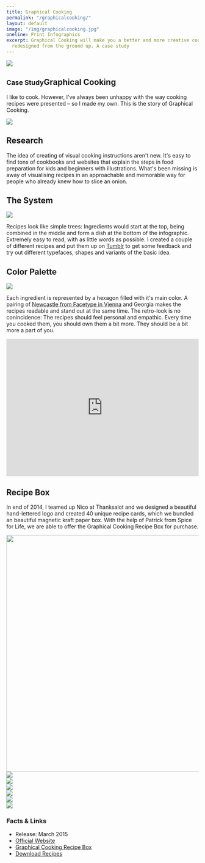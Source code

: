 ```yaml
---
title: Graphical Cooking
permalink: "/graphicalcooking/"
layout: default
image: "/img/graphicalcooking.jpg"
oneline: Print Infographics
excerpt: Graphical Cooking will make you a better and more creative cook. Visual recipes,
  redesigned from the ground up. A case study
---
```


<section class="block">
	<img src="/img/graphicalcooking-overview.jpg">
</section>

<section>
	<div class="inner">

<h1 id="graphical-cooking"><small>Case Study</small>Graphical Cooking</h1>

<p>I like to cook. However, I've always been unhappy with the way cooking recipes were presented – so I made my own. This is the story of Graphical Cooking.</p>

</div>

<img src="/img/graphicalcooking/food_illustrations.png">

<div class="inner">

<h2>Research</h2>

<p>The idea of creating of visual cooking instructions aren't new. It's easy to find tons of cookbooks and websites that explain the steps in food preparation for kids and beginners with illustrations. What's been missing  is away of visualising recipes in an approachable and memorable way for people who already knew how to slice an onion.</p>

<h2>The System</h2>

<img src="/img/graphicalcooking/sketch.jpg">

<p>Recipes look like simple trees: Ingredients would start at the top, being combined in the middle and form a dish at the bottom of the infographic. Extremely easy to read, with as little words as possible. I created a couple of different recipes and put them up on <a href="http://graphicalcooking.tumblr.com">Tumblr</a> to get some feedback and try out different typefaces, shapes and variants of the basic idea.</p>
</div>

<h2>Color Palette</h2>
<img src="/img/graphicalcooking/colors.png">

<div class="inner">
	<p>Each ingredient is represented by a hexagon filled with it's main color. A pairing of <a href="http://www.facetype.org/index-facetype.html">Newcastle from Facetype in Vienna</a> and Georgia makes the recipes readable and stand out at the same time. The retro-look is no conincidence: The recipes should feel personal and empathic. Every time you cooked them, you should own them a bit more. They should be a bit more a part of you.</p>
</div>

<iframe src="http://player.vimeo.com/video/126392917?title=0&amp;byline=0&amp;portrait=0&amp;color=ff2200" width="100%" height="360" frameborder="0" webkitallowfullscreen="" mozallowfullscreen="" allowfullscreen="" class="video"></iframe>

<div class="inner">
	<h2>Recipe Box</h2>
	<p>In end of 2014, I teamed up Nico at Thanksalot and we designed a beautiful hand-lettered logo and created 40 unique recipe cards, which we bundled an beautiful magnetic kraft paper box. With the help of Patrick from Spice for Life, we are able to offer the Graphical Cooking Recipe Box for purchase.</p>
	<img src="/img/graphicalcooking/spaghetti-carbonara.jpg" width="620"/>
</div>

<div class="inner grid three">
	<div class="col">
		<img src="/img/graphicalcooking/bechamel.jpg" />
	</div>
	<div class="col">
		<img src="/img/graphicalcooking/cookies.jpg" />
	</div>
	<div class="col">
		<img src="/img/graphicalcooking/pizza-margarita.jpg" />
	</div>
</div>

<div class="inner grid">
	<div class="col">
		<img src="/img/graphicalcooking/texas-chili.jpg" />
	</div>
	<div class="col">
		<img src="/img/graphicalcooking/angry-pasta.jpg" />
	</div>
</div>

</section>

<section>
	<div class="inner">
		<img src="/img/graphicalcooking_co.png" class="website">
	</div>
</section>

<section class="facts">
  <div class="inner grid">
    <div class="col">
      <h3>Facts & Links</h3>
    </div>
    <div class="col">
      <ul>
        <li>
          Release: March 2015
        </li>
        <li>
          <a href="http://graphicalcooking.co">Official Website</a>
        </li>
        <li>
          <a href="http://bit.ly/1BMd6kU">Graphical Cooking Recipe Box</a>
        </li>
        <li>
          <a href="http://gum.co/cooking/download/">Download Recipes</a>
        </li>
      </ul>
    </div>
  </div>
</section>